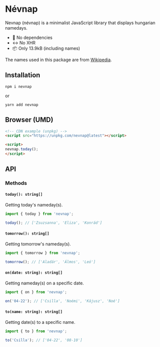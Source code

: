 # Névnap

Nevnap (névnap) is a minimalist JavaScript library that displays hungarian namedays.

- 🔌 No dependencies
- ↔️ No XHR
- 📦 Only 13.9kB (including names)

The names used in this package are from [Wikipedia](https://hu.wikipedia.org/wiki/Magyar_n%C3%A9vnapok_list%C3%A1ja_d%C3%A1tum_szerint).

## Installation

```
npm i nevnap
```

or

```
yarn add nevnap
```

## Browser (UMD)

```html
<!-- CDN example (unpkg) -->
<script src="https://unpkg.com/nevnap@latest"></script>

<script>
nevnap.today();
</script>
```

## API

### Methods

#### `today(): string[]`

Getting today's nameday(s).

```javascript
import { today } from 'nevnap';

today(); // ['Zsuzsanna', 'Eliza', 'Konrád']
```

#### `tomorrow(): string[]`

Getting tomorrow's nameday(s).

```javascript
import { tomorrow } from 'nevnap';

tomorrow(); // ['Aladár', 'Álmos', 'Leó']
```

#### `on(date: string): string[]`

Getting nameday(s) on a specific date.

```javascript
import { on } from 'nevnap';

on('04-22'); // ['Csilla', 'Noémi', 'Kájusz', 'Noé']
```

#### `to(name: string): string[]`

Getting date(s) to a specific name.

```javascript
import { to } from 'nevnap';

to('Csilla'); // ['04-22', '08-10']
```
